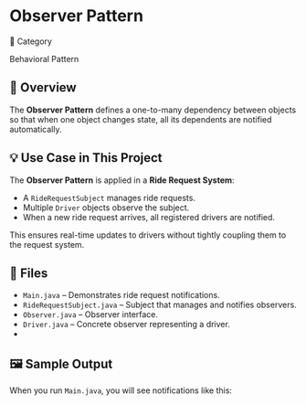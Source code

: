 # Observer Pattern

📌 Category

Behavioral Pattern

## 📖 Overview
The **Observer Pattern** defines a one-to-many dependency between objects so that when one object changes state, all its dependents are notified automatically.

## 💡 Use Case in This Project
The **Observer Pattern** is applied in a **Ride Request System**:
- A `RideRequestSubject` manages ride requests.
- Multiple `Driver` objects observe the subject.
- When a new ride request arrives, all registered drivers are notified.

This ensures real-time updates to drivers without tightly coupling them to the request system.

## 📂 Files
- `Main.java` – Demonstrates ride request notifications.
- `RideRequestSubject.java` – Subject that manages and notifies observers.
- `Observer.java` – Observer interface.
- `Driver.java` – Concrete observer representing a driver.
- 
## 🖼️ Sample Output
When you run `Main.java`, you will see notifications like this:

